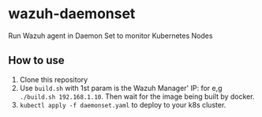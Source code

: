 # wazuh-daemonset
Run Wazuh agent in Daemon Set to monitor Kubernetes Nodes

## How to use

1. Clone this repository
2. Use `build.sh` with 1st param is the Wazuh Manager' IP: for e,g `./build.sh 192.168.1.10`. Then wait for the image being built by docker.
3. `kubectl apply -f daemonset.yaml` to deploy to your k8s cluster.
